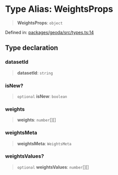 # Type Alias: WeightsProps

> **WeightsProps**: `object`

Defined in: [packages/geoda/src/types.ts:14](https://github.com/GeoDaCenter/openassistant/blob/994a31d776db171047aa7cd650eb798b5317f644/packages/geoda/src/types.ts#L14)

## Type declaration

### datasetId

> **datasetId**: `string`

### isNew?

> `optional` **isNew**: `boolean`

### weights

> **weights**: `number`[][]

### weightsMeta

> **weightsMeta**: `WeightsMeta`

### weightsValues?

> `optional` **weightsValues**: `number`[][]
